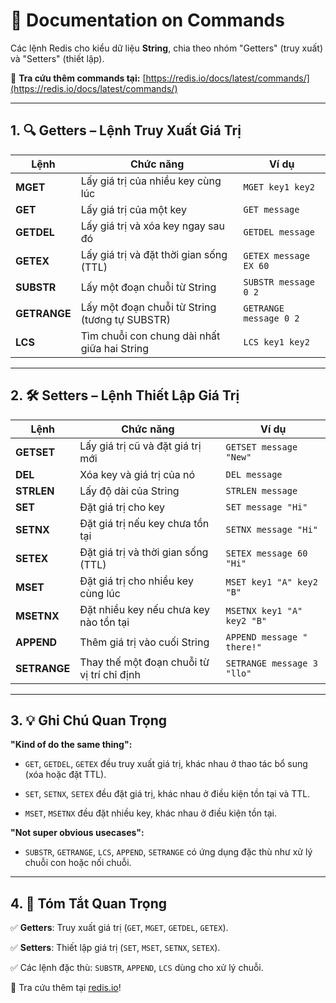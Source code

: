 # 📝 Documentation on Commands

Các lệnh Redis cho kiểu dữ liệu **String**, chia theo nhóm "Getters" (truy xuất) và "Setters" (thiết lập).

📌 **Tra cứu thêm commands tại:** [https://redis.io/docs/latest/commands/](https://redis.io/docs/latest/commands/)

---

## 1. 🔍 Getters – Lệnh Truy Xuất Giá Trị

| **Lệnh**      | **Chức năng**                                 | **Ví dụ**                        |
|---------------|-----------------------------------------------|----------------------------------|
| **MGET**      | Lấy giá trị của nhiều key cùng lúc            | `MGET key1 key2`                 |
| **GET**       | Lấy giá trị của một key                       | `GET message`                    |
| **GETDEL**    | Lấy giá trị và xóa key ngay sau đó            | `GETDEL message`                 |
| **GETEX**     | Lấy giá trị và đặt thời gian sống (TTL)       | `GETEX message EX 60`            |
| **SUBSTR**    | Lấy một đoạn chuỗi từ String                  | `SUBSTR message 0 2`             |
| **GETRANGE**  | Lấy một đoạn chuỗi từ String (tương tự SUBSTR)| `GETRANGE message 0 2`           |
| **LCS**       | Tìm chuỗi con chung dài nhất giữa hai String  | `LCS key1 key2`                  |

---

## 2. 🛠️ Setters – Lệnh Thiết Lập Giá Trị

| **Lệnh**      | **Chức năng**                                 | **Ví dụ**                        |
|---------------|-----------------------------------------------|----------------------------------|
| **GETSET**    | Lấy giá trị cũ và đặt giá trị mới             | `GETSET message "New"`           |
| **DEL**       | Xóa key và giá trị của nó                     | `DEL message`                    |
| **STRLEN**    | Lấy độ dài của String                         | `STRLEN message`                 |
| **SET**       | Đặt giá trị cho key                           | `SET message "Hi"`               |
| **SETNX**     | Đặt giá trị nếu key chưa tồn tại              | `SETNX message "Hi"`             |
| **SETEX**     | Đặt giá trị và thời gian sống (TTL)           | `SETEX message 60 "Hi"`          |
| **MSET**      | Đặt giá trị cho nhiều key cùng lúc            | `MSET key1 "A" key2 "B"`         |
| **MSETNX**    | Đặt nhiều key nếu chưa key nào tồn tại        | `MSETNX key1 "A" key2 "B"`       |
| **APPEND**    | Thêm giá trị vào cuối String                  | `APPEND message " there!"`       |
| **SETRANGE**  | Thay thế một đoạn chuỗi từ vị trí chỉ định    | `SETRANGE message 3 "llo"`       |

---

## 3. 💡 Ghi Chú Quan Trọng

**"Kind of do the same thing":**  

- `GET`, `GETDEL`, `GETEX` đều truy xuất giá trị, khác nhau ở thao tác bổ sung (xóa hoặc đặt TTL).  

- `SET`, `SETNX`, `SETEX` đều đặt giá trị, khác nhau ở điều kiện tồn tại và TTL.  

- `MSET`, `MSETNX` đều đặt nhiều key, khác nhau ở điều kiện tồn tại.  

**"Not super obvious usecases":**  

- `SUBSTR`, `GETRANGE`, `LCS`, `APPEND`, `SETRANGE` có ứng dụng đặc thù như xử lý chuỗi con hoặc nối chuỗi.

---

## 4. 📌 Tóm Tắt Quan Trọng

✅ **Getters**: Truy xuất giá trị (`GET`, `MGET`, `GETDEL`, `GETEX`).  

✅ **Setters**: Thiết lập giá trị (`SET`, `MSET`, `SETNX`, `SETEX`).  

✅ Các lệnh đặc thù: `SUBSTR`, `APPEND`, `LCS` dùng cho xử lý chuỗi.  

🚀 Tra cứu thêm tại [redis.io](https://redis.io/docs/latest/commands/)!